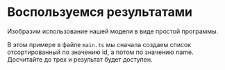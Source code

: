 # Воспользуемся результатами

Изобразим использование нашей модели в виде простой программы.

В этом примере в файле `main.ts` мы сначала создаем список отсортированный по значению id, а потом по значению name. Досчитайте до трех и результат будет доступен.
